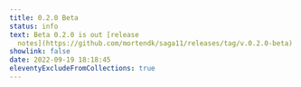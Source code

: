 ```yaml
---
title: 0.2.0 Beta
status: info
text: Beta 0.2.0 is out [release
  notes](https://github.com/mortendk/saga11/releases/tag/v.0.2.0-beta)
showlink: false
date: 2022-09-19 18:18:45
eleventyExcludeFromCollections: true
---
```

